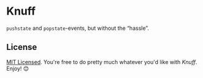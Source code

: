 # Knuff

`pushstate` and `popstate`-events, but without the &ldquo;hassle&rdquo;.

## License

[MIT Licensed](LICENSE). You're free to do pretty much whatever you'd like with _Knuff_. Enjoy! :blush:
